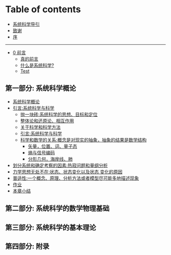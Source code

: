 # Table of contents
* [系统科学导引](書/Intro/README.md)
* [致谢](致谢.md)
* [序](序.md)

***

* [0 前言](0%20前言.md)
  * [真的前言](真的前言.md)
  * [什么是系统科学?](什么是系统科学?.md)
  * [Test](Test.md)

## 第一部分: 系统科学概论

* [系统科学概论](書/Intro/Ⅰ%20概论/README.md)
* [引言:系统科学与科学](書/Intro/Ⅰ%20概论/引言/README.md)
  * [抛一块砖:系统科学的思想、目标和定位](Ideas-Goals-Orientation.md)
  * [整体论和还原论、相互作用]()
  * [关于科学和科学方法]()
  * [引言:系统科学与科学]()
  * [科学和数学的关系:概念是对现实的抽象，抽象的结果是数学结构]()
    * [矢量，位置、词、量子态]()
    * [熵与信号编码]()
    * [分形几何，海岸线、肺]()
* [划分系统和确定考察的因素:热寂问题和量纲分析]()
* [力学思想无处不在:状态、状态变化以及状态 变化的原因]()
* [普适性:一个概念、原理、分析方法或者模型尽可能多地描述现象]()
* [作业]()
* [本章小结]()

## 第二部分: 系统科学的数学物理基础

## 第三部分: 系统科学的基本理论

## 第四部分: 附录
